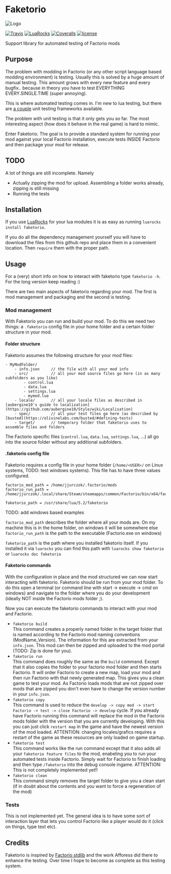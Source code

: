 # Faketorio
![Logo](https://github.com/JonasJurczok/faketorio/raw/master/img/faketorio.jpg)

[![Travis](https://img.shields.io/travis/JonasJurczok/faketorio.svg)](https://travis-ci.org/JonasJurczok/faketorio)
[![LuaRocks](https://img.shields.io/luarocks/v/jasonmiles/faketorio.svg)](https://luarocks.org/modules/jasonmiles/faketorio)
[![Coveralls](https://img.shields.io/coveralls/JonasJurczok/faketorio.svg)](https://coveralls.io/github/JonasJurczok/faketorio)
[![license](https://img.shields.io/github/license/jonasjurczok/faketorio.svg)](https://opensource.org/licenses/MIT)

Support library for automated testing of Factorio mods

## Purpose
The problem with modding in Factorio (or any other script language based modding environment) is testing.
Usually this is solved by a huge amount of manual testing. This amount grows with every new feature and every bugfix.. because in theory you have to test EVERYTHING EVERY.SINGLE.TIME (super annoying).

This is where automated testing comes in. I'm new to lua testing, but there are [a couple](http://lua-users.org/wiki/UnitTesting) unit testing frameworks available.

The problem with unit testing is that it only gets you so far. The most interesting aspect (how does it behave in the real game) is hard to mimic.

Enter Faketorio. The goal is to provide a standard system for running your mod against your local Factorio installation, execute tests INSIDE
Factorio and then package your mod for release.

## TODO
A lot of things are still incomplete. Namely
* Actually zipping the mod for upload. Assembling a folder works already, zipping is still missing
* Running the tests

## Installation

If you use [LuaRocks](https://luarocks.org) for your lua modules it is as easy as running `luarocks install faketorio`.

If you do all the dependency management yourself you will have to download the files from this github repo and place them in a convenient location. Then `require` them with the proper path.

## Usage

For a (very) short info on how to interact with faketorio type `faketorio -h`. For the long version keep reading :)

There are two main aspects of faketorio regarding your mod. The first is mod management and packaging and the second is testing.

### Mod management

With Faketorio you can run and build your mod. To do this we need two things: a `.faketorio` config file in your home folder and a certain folder
structure in your mod.

#### Folder structure

Faketorio assumes the following structure for your mod files:
```
- MyModFolder/
    - info.json     // the file with all your mod info
    - src/          // all your mod source files go here (in as many subfolders as you like)
        - control.lua
        - data.lua
        - settings.lua
        - mymod.lua
    - locale/       // all your locale files as described in [aubergine10's guide to localization](https://github.com/aubergine10/Style/wiki/Localisation)
    - spec/         // all your test files go here (as described by [busted](https://olivinelabs.com/busted/#defining-tests)
    - target/       // temporary folder that faketorio uses to assemble files and folders
```

The Factorio specific files (`control.lua`, `data.lua`, `settings.lua`, ...) all go into the source folder without any additional subfolders.

#### .faketorio config file
Faketorio requires a config file in your home folder (`/home/<USER>/` on Linux systems, TODO: test windows systems).
This file has to have three values configured.

```properties
factorio_mod_path = /home/jjurczok/.factorio/mods
factorio_run_path = /home/jjurczok/.local/share/Steam/steamapps/common/Factorio/bin/x64/factorio

faketorio_path = /usr/share/lua/5.2/faketorio
```

TODO: add windows based examples

`factorio_mod_path` describes the folder where all your mods are. On my machine this is in the home folder, on windows it will be somewhere else
`factorio_run_path` is the path to the executable (Factorio.exe on windows)

`faketorio_path` is the path where you installed faketorio itself. If you installed it via `luarocks` you can find this path with `luarocks show faketorio` or `luarocks doc faketorio`

#### Faketorio commands

With the configuration in place and the mod structured we can now start interacting with faketorio. Faketorio should be run from your mod folder.
To do this open a terminal (or command line with start -> execute -> cmd on windows) and navigate to the folder where you do your development (ideally NOT inside the Factorio mods folder ;).

Now you can execute the faketorio commands to interact with your mod and Factorio.

* `faketorio build` \
This command creates a properly named folder in the target folder that is named according to the Factorio mod naming conventions (ModName_Version). The information
for this are extracted from your `info.json`. This mod can then be zipped and uploaded to the mod portal (TODO: Zip is done for you).
* `faketorio run` \
This command does roughly the same as the `build` command. Except that it also copies the folder to your factorio mod folder and then starts Factorio.
It will order Factorio to create a new map, load your mod and then run Factorio with that newly generated map. This gives you a clean game to test your mod.
As Factorio loads mods that are not zipped over mods that are zipped you don't even have to change the version number in your `info.json`.
* `faketorio copy` \
This command is used to reduce the `develop -> copy mod -> start Factorio -> test -> close Factorio -> develop` cycle.
If you already have Factorio running this command will replace the mod in the Factorio mods folder with the version that you are currently developing.
With this you can just click `restart map` in the game and have the newest version of the mod loaded. ATTENTION: changing locales/grafics requires a restart of the game
as these resources are only loaded on game startup.
* `faketorio test` \
This command works like the run command except that it also adds all your `faketorio feature files` to the mod, enabeling you to run your
automated tests inside Factorio. Simply wait for Factorio to finish loading and then type `/faketorio` into the debug console ingame.
ATTENTION: This is not completely implemented yet!!
* `faketorio clean` \
This command simply removes the target folder to give you a clean start (if in doubt about the contents and you want to force a regeneration of the mod)

### Tests

This is not implemented yet. The general idea is to have some sort of interaction layer that lets you control Factorio like a player would do it
(click on things, type text etc).

## Credits

Faketorio is inspired by [Factorio stdlib](https://github.com/Afforess/Factorio-Stdlib) and the work Afforess did there to enhance the testing.
Over time I hope to become as complete as this testing system.
